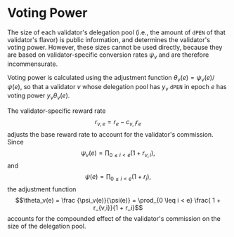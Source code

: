 # Voting Power

The size of each validator's delegation pool (i.e., the amount of `dPEN` of that
validator's flavor) is public information, and determines the validator's voting
power.  However, these sizes cannot be used directly, because they are based on
validator-specific conversion rates $\psi_v$ and are therefore incommensurate.

Voting power is calculated using the adjustment function $\theta_v(e) =
\psi_v(e) / \psi(e)$, so that a validator $v$ whose delegation pool has $y_v$
`dPEN` in epoch $e$ has voting power $y_v \theta_v(e)$.

The validator-specific reward rate $$r_{v,e} = r_e - c_{v,i} r_e$$ adjusts the
base reward rate to account for the validator's commission.  Since $$\psi_v(e) =
\prod_{0 \leq i < e} (1 + r_{v,i}),$$ and $$\psi(e) = \prod_{0 \leq i < e} (1 +
r_i),$$ the adjustment function $$\theta_v(e) = \frac {\psi_v(e)}{\psi(e)} =
\prod_{0 \leq i < e} \frac{ 1 + r_{v,i}}{1 + r_i}$$ accounts for the compounded
effect of the validator's commission on the size of the delegation pool.

